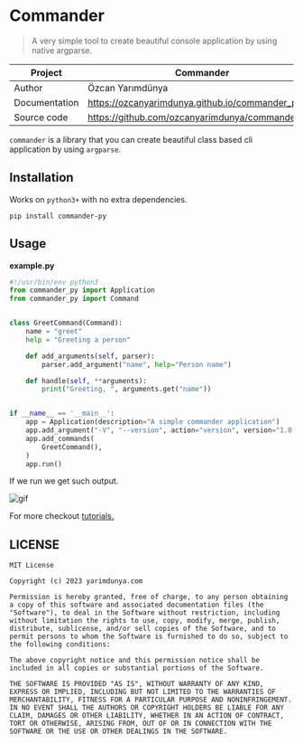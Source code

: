 # Commander

> A very simple tool to create beautiful console application by using native argparse.

| Project       | Commander                                        |
|---------------|--------------------------------------------------|
| Author        | Özcan Yarımdünya                                 |
| Documentation | https://ozcanyarimdunya.github.io/commander_py/  |
| Source code   | https://github.com/ozcanyarimdunya/commander_py/ |

`commander` is a library that you can create beautiful class based cli application by using `argparse`.

## Installation

Works on `python3+` with no extra dependencies.

```shell
pip install commander-py
```

## Usage

**example.py**

```python
#!/usr/bin/env python3
from commander_py import Application
from commander_py import Command


class GreetCommand(Command):
    name = "greet"
    help = "Greeting a person"

    def add_arguments(self, parser):
        parser.add_argument("name", help="Person name")

    def handle(self, **arguments):
        print("Greeting, ", arguments.get("name"))


if __name__ == '__main__':
    app = Application(description="A simple commander application")
    app.add_argument("-V", "--version", action="version", version="1.0.0")
    app.add_commands(
        GreetCommand(),
    )
    app.run()
```

If we run we get such output.


![gif](./docs/images/1.gif)

For more checkout [tutorials.](https://ozcanyarimdunya.github.io/commander_py/tutorial/)

## LICENSE

```text
MIT License

Copyright (c) 2023 yarimdunya.com

Permission is hereby granted, free of charge, to any person obtaining a copy of this software and associated documentation files (the "Software"), to deal in the Software without restriction, including without limitation the rights to use, copy, modify, merge, publish, distribute, sublicense, and/or sell copies of the Software, and to permit persons to whom the Software is furnished to do so, subject to the following conditions:

The above copyright notice and this permission notice shall be included in all copies or substantial portions of the Software.

THE SOFTWARE IS PROVIDED "AS IS", WITHOUT WARRANTY OF ANY KIND, EXPRESS OR IMPLIED, INCLUDING BUT NOT LIMITED TO THE WARRANTIES OF MERCHANTABILITY, FITNESS FOR A PARTICULAR PURPOSE AND NONINFRINGEMENT. IN NO EVENT SHALL THE AUTHORS OR COPYRIGHT HOLDERS BE LIABLE FOR ANY CLAIM, DAMAGES OR OTHER LIABILITY, WHETHER IN AN ACTION OF CONTRACT, TORT OR OTHERWISE, ARISING FROM, OUT OF OR IN CONNECTION WITH THE SOFTWARE OR THE USE OR OTHER DEALINGS IN THE SOFTWARE.

```
